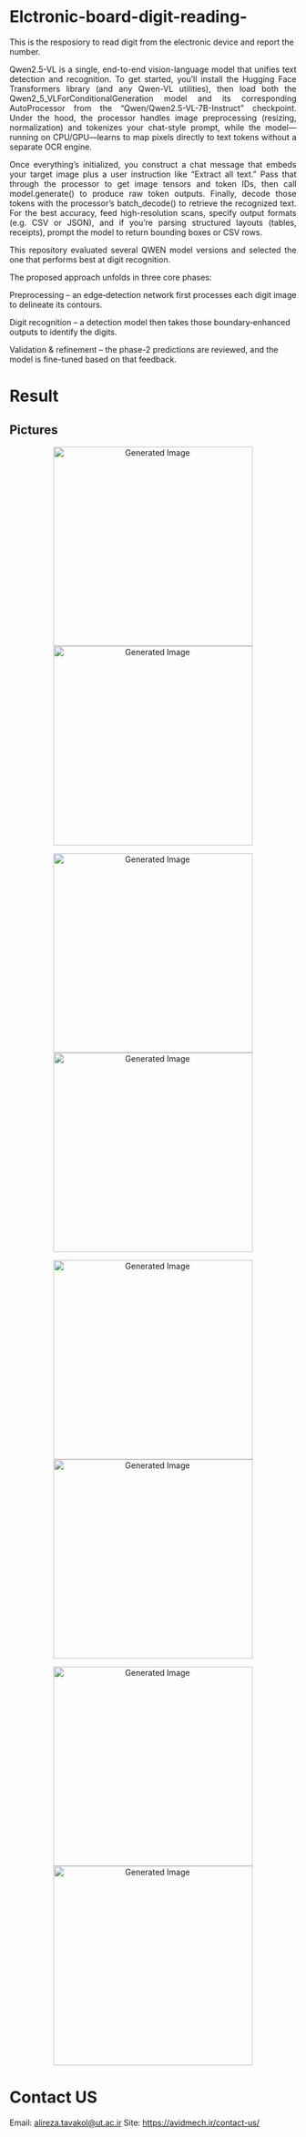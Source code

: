 # Elctronic-board-digit-reading-
This is the resposiory to read digit from the electronic device and report the number.

<p align="justify"> Qwen2.5-VL is a single, end-to-end vision-language model that unifies text detection and recognition. To get started, you’ll install the Hugging Face Transformers library (and any Qwen-VL utilities), then load both the Qwen2_5_VLForConditionalGeneration model and its corresponding AutoProcessor from the “Qwen/Qwen2.5-VL-7B-Instruct” checkpoint. Under the hood, the processor handles image preprocessing (resizing, normalization) and tokenizes your chat-style prompt, while the model—running on CPU/GPU—learns to map pixels directly to text tokens without a separate OCR engine. </p>

<p align="justify"> Once everything’s initialized, you construct a chat message that embeds your target image plus a user instruction like “Extract all text.” Pass that through the processor to get image tensors and token IDs, then call model.generate() to produce raw token outputs. Finally, decode those tokens with the processor’s batch_decode() to retrieve the recognized text. For the best accuracy, feed high-resolution scans, specify output formats (e.g. CSV or JSON), and if you’re parsing structured layouts (tables, receipts), prompt the model to return bounding boxes or CSV rows.  </p>

<p align="justify"> This repository evaluated several QWEN model versions and selected the one that performs best at digit recognition. </p>

The proposed approach unfolds in three core phases:

Preprocessing – an edge‐detection network first processes each digit image to delineate its contours.

Digit recognition – a detection model then takes those boundary‐enhanced outputs to identify the digits.

Validation & refinement – the phase-2 predictions are reviewed, and the model is fine-tuned based on that feedback.

# Result
## Pictures
<p align="center">
  <img src="https://github.com/user-attachments/assets/c37c9fb8-a79c-4796-b7c9-16ba5fe56059" width="350" title="Generated Image">
  <img src="https://github.com/user-attachments/assets/bdf3255c-1e78-40bf-8ac8-35b5ec59ba45" width="350" title="Generated Image">
</p>

<p align="center">
  <img src="https://github.com/user-attachments/assets/00917038-2415-4029-94d5-7537baa12a20" width="350" title="Generated Image">
  <img src="https://github.com/user-attachments/assets/d4cec710-4324-4156-9a2f-7a60824cd523" width="350" title="Generated Image">
</p>

<p align="center">
  <img src="https://github.com/user-attachments/assets/44e626bb-d1fa-490a-b28b-25ea251956a2" width="350" title="Generated Image">
  <img src="https://github.com/user-attachments/assets/374b2f36-4724-45ff-870c-a5fe2e48809b" width="350" title="Generated Image">
</p>

<p align="center">
  <img src="https://github.com/user-attachments/assets/7108d9bb-84a2-441d-937e-1ed18d177675" width="350" title="Generated Image">
  <img src="https://github.com/user-attachments/assets/5bd4c754-c40b-43ad-bca3-838eadd01145" width="350" title="Generated Image">
</p>

# Contact US
Email: alireza.tavakol@ut.ac.ir
Site: https://avidmech.ir/contact-us/
